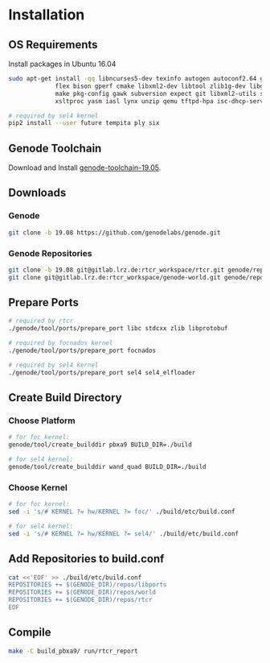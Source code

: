 # Installation

## OS Requirements
Install packages in Ubuntu 16.04
```bash
sudo apt-get install -qq libncurses5-dev texinfo autogen autoconf2.64 g++ libexpat1-dev \
		     flex bison gperf cmake libxml2-dev libtool zlib1g-dev libglib2.0-dev \
		     make pkg-config gawk subversion expect git libxml2-utils syslinux \
		     xsltproc yasm iasl lynx unzip qemu tftpd-hpa isc-dhcp-server python-pip

# required by sel4 kernel
pip2 install --user future tempita ply six
```

## Genode Toolchain
Download and Install
[genode-toolchain-19.05](https://sourceforge.net/projects/genode/files/genode-toolchain/19.05/).


## Downloads

### Genode
```bash
git clone -b 19.08 https://github.com/genodelabs/genode.git
```

### Genode Repositories
```bash
git clone -b 19.08 git@gitlab.lrz.de:rtcr_workspace/rtcr.git genode/repos/rtcr
git clone git@gitlab.lrz.de:rtcr_workspace/genode-world.git genode/repos/world
```

## Prepare Ports
```bash
# required by rtcr
./genode/tool/ports/prepare_port libc stdcxx zlib libprotobuf

# required by focnados kernel
./genode/tool/ports/prepare_port focnados

# required by sel4 kernel
./genode/tool/ports/prepare_port sel4 sel4_elfloader
```


## Create Build Directory

### Choose Platform
```bash
# for foc kernel:
genode/tool/create_builddir pbxa9 BUILD_DIR=./build

# for sel4 kernel:
genode/tool/create_builddir wand_quad BUILD_DIR=./build
```


### Choose Kernel
```bash
# for foc kernel:
sed -i 's/# KERNEL ?= hw/KERNEL ?= foc/' ./build/etc/build.conf

# for sel4 kernel:
sed -i 's/# KERNEL ?= hw/KERNEL ?= sel4/' ./build/etc/build.conf
```


## Add Repositories to build.conf

```bash
cat <<'EOF' >> ./build/etc/build.conf
REPOSITORIES += $(GENODE_DIR)/repos/libports
REPOSITORIES += $(GENODE_DIR)/repos/world
REPOSITORIES += $(GENODE_DIR)/repos/rtcr
EOF
```

## Compile
```bash
make -C build_pbxa9/ run/rtcr_report
```

